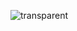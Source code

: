 ![transparent](https://capsule-render.vercel.app/api?type=transparent&fontColor=f1c232&text=👏%20"Hello%202024"%20👏&height=150&fontSize=60)

<!--### Hi there 👋-->

<!--
**r-ush/r-ush** is a ✨ _special_ ✨ repository because its `README.md` (this file) appears on your GitHub profile.

Here are some ideas to get you started:

- 🔭 I’m currently working on ...
- 🌱 I’m currently learning ...
- 👯 I’m looking to collaborate on ...
- 🤔 I’m looking for help with ...
- 💬 Ask me about ...
- 📫 How to reach me: ...
- 😄 Pronouns: ...
- ⚡ Fun fact: ...
-->
